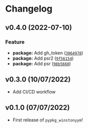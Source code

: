 # Changelog

<!--next-version-placeholder-->

## v0.4.0 (2022-07-10)
### Feature
* **package:** Add gh_token ([`3064978`](https://github.com/winstonyym/pypkg_winstonyym/commit/30649788c7938c091a6b21a486999b5923254d1d))
* **package:** Add psr2 ([`9f56154`](https://github.com/winstonyym/pypkg_winstonyym/commit/9f56154b515a5202b69b3bb4885597b125faaedc))
* **package:** Add psr ([`98b5660`](https://github.com/winstonyym/pypkg_winstonyym/commit/98b5660d2515dac3aa1db5c27f92991e4a07d8ac))

## v0.3.0 (10/07/2022)

- Add CI/CD workflow

## v0.1.0 (07/07/2022)

- First release of `pypkg_winstonyym`!
